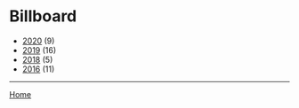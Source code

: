 # Billboard

  * [2020](./billboard-2020.md/) (9)
  * [2019](./billboard-2019.md/) (16)
  * [2018](./billboard-2018.md/) (5)
  * [2016](./billboard-2016.md/) (11)

----

[Home](../)
